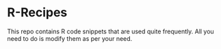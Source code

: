 # R-Recipes

This repo contains R code snippets that are used quite frequently. All you need to do is modify them as per your need.
